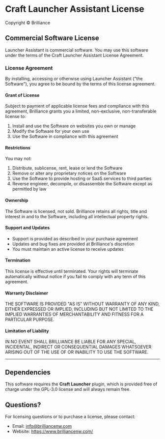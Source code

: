 # Craft Launcher Assistant License

Copyright © Brilliance

## Commercial Software License

Launcher Assistant is commercial software. You may use this software under the terms of the Craft Launcher Assistant License Agreement.

### License Agreement

By installing, accessing or otherwise using Launcher Assistant ("the Software"), you agree to be bound by the terms of this license agreement.

#### Grant of License

Subject to payment of applicable license fees and compliance with this agreement, Brilliance grants you a limited, non-exclusive, non-transferable license to:

1. Install and use the Software on websites you own or manage
2. Modify the Software for your own use
3. Use the Software in compliance with this agreement

#### Restrictions

You may not:

1. Distribute, sublicense, rent, lease or lend the Software
2. Remove or alter any proprietary notices on the Software
3. Use the Software to provide hosting or SaaS services to third parties
4. Reverse engineer, decompile, or disassemble the Software except as permitted by law

#### Ownership

The Software is licensed, not sold. Brilliance retains all rights, title and interest in and to the Software, including all intellectual property rights.

#### Support and Updates

- Support is provided as described in your purchase agreement
- Updates and bug fixes are provided at Brilliance's discretion
- You must maintain an active license to receive updates

#### Termination

This license is effective until terminated. Your rights will terminate automatically without notice if you fail to comply with any term of this agreement.

#### Warranty Disclaimer

THE SOFTWARE IS PROVIDED "AS IS" WITHOUT WARRANTY OF ANY KIND, EITHER EXPRESSED OR IMPLIED, INCLUDING BUT NOT LIMITED TO THE IMPLIED WARRANTIES OF MERCHANTABILITY AND FITNESS FOR A PARTICULAR PURPOSE.

#### Limitation of Liability

IN NO EVENT SHALL BRILLIANCE BE LIABLE FOR ANY SPECIAL, INCIDENTAL, INDIRECT OR CONSEQUENTIAL DAMAGES WHATSOEVER ARISING OUT OF THE USE OF OR INABILITY TO USE THE SOFTWARE.

---

## Dependencies

This software requires the **Craft Launcher** plugin, which is provided free of charge under the GPL-3.0 license and will always remain free.

## Questions?

For licensing questions or to purchase a license, please contact:
- Email: info@brilliancenw.com
- Website: https://www.brilliancenw.com/

